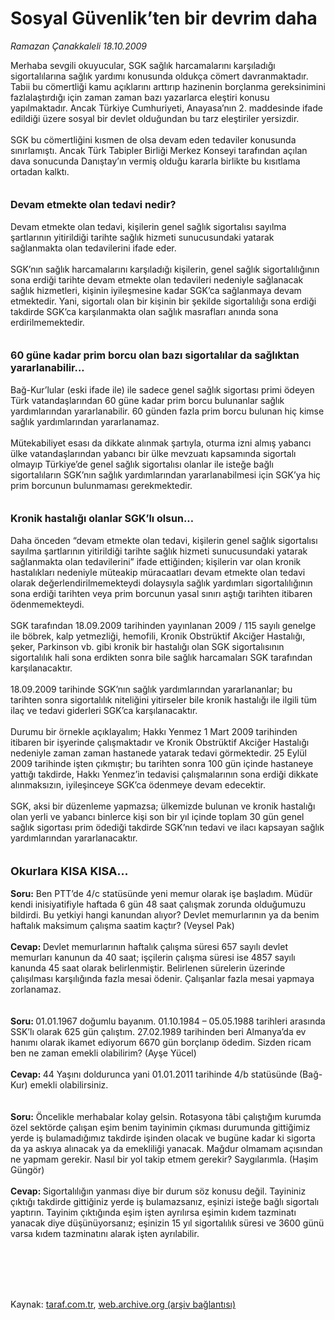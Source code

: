 # Sosyal Güvenlik’ten bir devrim daha

*Ramazan Çanakkaleli 18.10.2009*

<div class="taraf_structure_2col_1zq">
<div class="margen_n">



 <p>Merhaba sevgili okuyucular, SGK sağlık harcamalarını karşıladığı sigortalılarına sağlık yardımı konusunda oldukça cömert davranmaktadır. Tabii bu cömertliği kamu açıklarını arttırıp hazinenin borçlanma gereksinimini fazlalaştırdığı için zaman zaman bazı yazarlarca eleştiri konusu yapılmaktadır. Ancak Türkiye Cumhuriyeti, Anayasa’nın 2. maddesinde ifade edildiği üzere sosyal bir devlet olduğundan bu tarz eleştiriler yersizdir. <br/><br/>SGK bu cömertliğini kısmen de olsa devam eden tedaviler konusunda sınırlamıştı. Ancak Türk Tabipler Birliği Merkez Konseyi tarafından açılan dava sonucunda Danıştay’ın vermiş olduğu kararla birlikte bu kısıtlama ortadan kalktı.<b> <br/><br/><br/><font size="3">Devam etmekte olan tedavi nedir?</font></b> <br/><br/>Devam etmekte olan tedavi, kişilerin genel sağlık sigortalısı sayılma şartlarının yitirildiği tarihte sağlık hizmeti sunucusundaki yatarak sağlanmakta olan tedavilerini ifade eder. <br/><br/>SGK’nın sağlık harcamalarını karşıladığı kişilerin, genel sağlık sigortalılığının sona erdiği tarihte devam etmekte olan tedavileri nedeniyle sağlanacak sağlık hizmetleri, kişinin iyileşmesine kadar SGK’ca sağlanmaya devam etmektedir. Yani, sigortalı olan bir kişinin bir şekilde sigortalılığı sona erdiği takdirde SGK’ca karşılanmakta olan sağlık masrafları anında sona erdirilmemektedir.<b> <br/><br/><br/><font size="3">60 güne kadar prim borcu olan bazı sigortalılar da sağlıktan yararlanabilir...</font></b> <br/><br/>Bağ-Kur’lular (eski ifade ile) ile sadece genel sağlık sigortası primi ödeyen Türk vatandaşlarından 60 güne kadar prim borcu bulunanlar sağlık yardımlarından yararlanabilir. 60 günden fazla prim borcu bulunan hiç kimse sağlık yardımlarından yararlanamaz. <br/><br/>Mütekabiliyet esası da dikkate alınmak şartıyla, oturma izni almış yabancı ülke vatandaşlarından yabancı bir ülke mevzuatı kapsamında sigortalı olmayıp Türkiye’de genel sağlık sigortalısı olanlar ile isteğe bağlı sigortalıların SGK’nın sağlık yardımlarından yararlanabilmesi için SGK’ya hiç prim borcunun bulunmaması gerekmektedir. <b><br/><br/><br/><font size="3">Kronik hastalığı olanlar SGK’lı olsun...</font></b> <br/><br/>Daha önceden “devam etmekte olan tedavi, kişilerin genel sağlık sigortalısı sayılma şartlarının yitirildiği tarihte sağlık hizmeti sunucusundaki yatarak sağlanmakta olan tedavilerini” ifade ettiğinden; kişilerin var olan kronik hastalıkları nedeniyle müteakip müracaatları devam etmekte olan tedavi olarak değerlendirilmemekteydi dolaysıyla sağlık yardımları sigortalılığının sona erdiği tarihten veya prim borcunun yasal sınırı aştığı tarihten itibaren ödenmemekteydi. <br/><br/>SGK tarafından 18.09.2009 tarihinden yayınlanan 2009 / 115 sayılı genelge ile böbrek, kalp yetmezliği, hemofili, Kronik Obstrüktif Akciğer Hastalığı, şeker, Parkinson vb. gibi kronik bir hastalığı olan SGK sigortalısının sigortalılık hali sona erdikten sonra bile sağlık harcamaları SGK tarafından karşılanacaktır. <br/><br/>18.09.2009 tarihinde SGK’nın sağlık yardımlarından yararlananlar; bu tarihten sonra sigortalılık niteliğini yitirseler bile kronik hastalığı ile ilgili tüm ilaç ve tedavi giderleri SGK’ca karşılanacaktır. <br/><br/>Durumu bir örnekle açıklayalım; Hakkı Yenmez 1 Mart 2009 tarihinden itibaren bir işyerinde çalışmaktadır ve Kronik Obstrüktif Akciğer Hastalığı nedeniyle zaman zaman hastanede yatarak tedavi görmektedir. 25 Eylül 2009 tarihinde işten çıkmıştır; bu tarihten sonra 100 gün içinde hastaneye yattığı takdirde, Hakkı Yenmez’in tedavisi çalışmalarının sona erdiği dikkate alınmaksızın, iyileşinceye SGK’ca ödenmeye devam edecektir. <br/><br/>SGK, aksi bir düzenleme yapmazsa; ülkemizde bulunan ve kronik hastalığı olan yerli ve yabancı binlerce kişi son bir yıl içinde toplam 30 gün genel sağlık sigortası prim ödediği takdirde SGK’nın tedavi ve ilacı kapsayan sağlık yardımlarından yararlanacaktır.<b> <br/><br/><br/><font size="4">Okurlara KISA KISA... <br/></font><br/>Soru:</b> Ben PTT’de 4/c statüsünde yeni memur olarak işe başladım. Müdür kendi inisiyatifiyle haftada 6 gün 48 saat çalışmak zorunda olduğumuzu bildirdi. Bu yetkiyi hangi kanundan alıyor? Devlet memurlarının ya da benim haftalık maksimum çalışma saatim kaçtır? (Veysel Pak)<b> <br/><br/>Cevap: </b>Devlet memurlarının haftalık çalışma süresi 657 sayılı devlet memurları kanunun da 40 saat; işçilerin çalışma süresi ise 4857 sayılı kanunda 45 saat olarak belirlenmiştir. Belirlenen sürelerin üzerinde çalışılması karşılığında fazla mesai ödenir. Çalışanlar fazla mesai yapmaya zorlanamaz.<b> <br/><br/><br/>Soru: </b>01.01.1967 doğumlu bayanım. 01.10.1984 – 05.05.1988 tarihleri arasında SSK’lı olarak 625 gün çalıştım. 27.02.1989 tarihinden beri Almanya’da ev hanımı olarak ikamet ediyorum 6670 gün borçlanıp ödedim. Sizden ricam ben ne zaman emekli olabilirim? (Ayşe Yücel)<b> <br/><br/>Cevap: </b>44 Yaşını doldurunca yani 01.01.2011 tarihinde 4/b statüsünde (Bağ-Kur) emekli olabilirsiniz.<b> <br/><br/><br/>Soru:</b> Öncelikle merhabalar kolay gelsin. Rotasyona tâbi çalıştığım kurumda özel sektörde çalışan eşim benim tayinimin çıkması durumunda gittiğimiz yerde iş bulamadığımız takdirde işinden olacak ve bugüne kadar ki sigorta da ya askıya alınacak ya da emekliliği yanacak. Mağdur olmamam açısından ne yapmam gerekir. Nasıl bir yol takip etmem gerekir? Saygılarımla. (Haşim Güngör)<b> <br/><br/>Cevap: </b>Sigortalılığın yanması diye bir durum söz konusu değil. Tayininiz çıktığı takdirde gittiğiniz yerde iş bulamazsanız, eşinizi isteğe bağlı sigortalı yaptırın. Tayinim çıktığında eşim işten ayrılırsa eşimin kıdem tazminatı yanacak diye düşünüyorsanız; eşinizin 15 yıl sigortalılık süresi ve 3600 günü varsa kıdem tazminatını alarak işten ayrılabilir.</p>
<br/>
<br/>
<br/>



<br/>


<div id="taraf_not">
</div>

</div>


</div>

Kaynak: [taraf.com.tr](http://taraf.com.tr:80/makale/7997.htm), [web.archive.org (arşiv bağlantısı)](http://web.archive.org/web/20100113021647/http://taraf.com.tr:80/makale/7997.htm)

